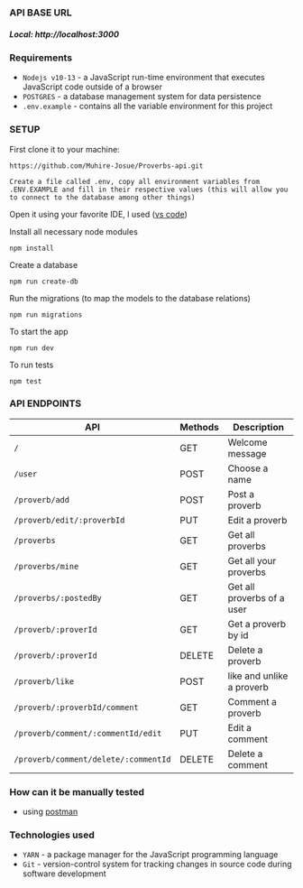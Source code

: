 ### API BASE URL

##### Local: http://localhost:3000

### Requirements

- `Nodejs v10-13` - a JavaScript run-time environment that executes JavaScript code outside of a browser
- `POSTGRES` - a database management system for data persistence
- `.env.example` - contains all the variable environment for this project

### SETUP

First clone it to your machine:

```
https://github.com/Muhire-Josue/Proverbs-api.git
```

```
Create a file called .env, copy all environment variables from .ENV.EXAMPLE and fill in their respective values (this will allow you to connect to the database among other things)
```

Open it using your favorite IDE,
I used ([vs code](https://code.visualstudio.com/download))

Install all necessary node modules

```
npm install
```

Create a database

```
npm run create-db
```

Run the migrations (to map the models to the database relations)

```
npm run migrations
```

To start the app

```
npm run dev
```

To run tests

```
npm test
```

### API ENDPOINTS

| API                                  | Methods | Description                |
| ------------------------------------ | ------- | -------------------------- |
| `/`                                  | GET     | Welcome message            |
| `/user`                              | POST    | Choose a name              |
| `/proverb/add`                       | POST    | Post a proverb             |
| `/proverb/edit/:proverbId`           | PUT     | Edit a proverb             |
| `/proverbs`                          | GET     | Get all proverbs           |
| `/proverbs/mine`                     | GET     | Get all your proverbs      |
| `/proverbs/:postedBy`                | GET     | Get all proverbs of a user |
| `/proverb/:proverId`                 | GET     | Get a proverb by id        |
| `/proverb/:proverId`                 | DELETE  | Delete a proverb           |
| `/proverb/like`                      | POST    | like and unlike a proverb  |
| `/proverb/:proverbId/comment`        | GET     | Comment a proverb          |
| `/proverb/comment/:commentId/edit`   | PUT     | Edit a comment             |
| `/proverb/comment/delete/:commentId` | DELETE  | Delete a comment           |

### How can it be manually tested

- using [postman](https://www.getpostman.com/downloads/)

### Technologies used

- `YARN` - a package manager for the JavaScript programming language
- `Git` - version-control system for tracking changes in source code during software development
